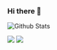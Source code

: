 ### Hi there 👋

<!--
**zxcPandora/zxcPandora** is a ✨ _special_ ✨ repository because its `README.md` (this file) appears on your GitHub profile.

Here are some ideas to get you started:

- 🔭 I’m currently working on ...
- 🌱 I’m currently learning ...
- 👯 I’m looking to collaborate on ...
- 🤔 I’m looking for help with ...
- 💬 Ask me about ...
- 📫 How to reach me: ...
- 😄 Pronouns: ...
- ⚡ Fun fact: ...
-->

![Github Stats](https://github-readme-stats.vercel.app/api?username=zxcPandora&bg_color=30,e96443,904e95&title_color=fff&text_color=fff)

![](https://raw.githubusercontent.com/zxcPandora/github-stats-transparent/output/generated/overview.svg)
![](https://raw.githubusercontent.com/zxcPandora/github-stats-transparent/output/generated/languages.svg)
